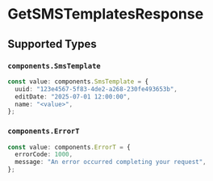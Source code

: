 # GetSMSTemplatesResponse


## Supported Types

### `components.SmsTemplate`

```typescript
const value: components.SmsTemplate = {
  uuid: "123e4567-5f83-4de2-a268-230fe493653b",
  editDate: "2025-07-01 12:00:00",
  name: "<value>",
};
```

### `components.ErrorT`

```typescript
const value: components.ErrorT = {
  errorCode: 1000,
  message: "An error occurred completing your request",
};
```

